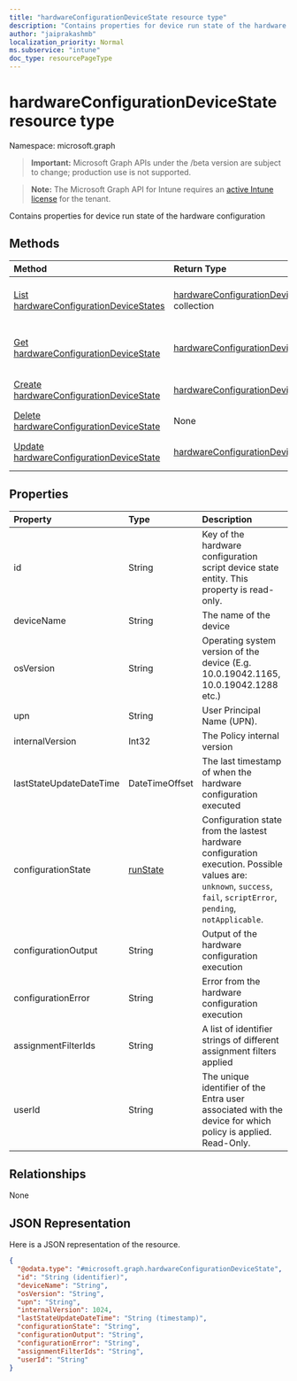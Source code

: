 ```yaml
---
title: "hardwareConfigurationDeviceState resource type"
description: "Contains properties for device run state of the hardware configuration"
author: "jaiprakashmb"
localization_priority: Normal
ms.subservice: "intune"
doc_type: resourcePageType
---
```


# hardwareConfigurationDeviceState resource type

Namespace: microsoft.graph

> **Important:** Microsoft Graph APIs under the /beta version are subject to change; production use is not supported.

> **Note:** The Microsoft Graph API for Intune requires an [active Intune license](https://go.microsoft.com/fwlink/?linkid=839381) for the tenant.

Contains properties for device run state of the hardware configuration

## Methods
|Method|Return Type|Description|
|:---|:---|:---|
|[List hardwareConfigurationDeviceStates](../api/intune-deviceconfig-hardwareconfigurationdevicestate-list.md)|[hardwareConfigurationDeviceState](../resources/intune-deviceconfig-hardwareconfigurationdevicestate.md) collection|List properties and relationships of the [hardwareConfigurationDeviceState](../resources/intune-deviceconfig-hardwareconfigurationdevicestate.md) objects.|
|[Get hardwareConfigurationDeviceState](../api/intune-deviceconfig-hardwareconfigurationdevicestate-get.md)|[hardwareConfigurationDeviceState](../resources/intune-deviceconfig-hardwareconfigurationdevicestate.md)|Read properties and relationships of the [hardwareConfigurationDeviceState](../resources/intune-deviceconfig-hardwareconfigurationdevicestate.md) object.|
|[Create hardwareConfigurationDeviceState](../api/intune-deviceconfig-hardwareconfigurationdevicestate-create.md)|[hardwareConfigurationDeviceState](../resources/intune-deviceconfig-hardwareconfigurationdevicestate.md)|Create a new [hardwareConfigurationDeviceState](../resources/intune-deviceconfig-hardwareconfigurationdevicestate.md) object.|
|[Delete hardwareConfigurationDeviceState](../api/intune-deviceconfig-hardwareconfigurationdevicestate-delete.md)|None|Deletes a [hardwareConfigurationDeviceState](../resources/intune-deviceconfig-hardwareconfigurationdevicestate.md).|
|[Update hardwareConfigurationDeviceState](../api/intune-deviceconfig-hardwareconfigurationdevicestate-update.md)|[hardwareConfigurationDeviceState](../resources/intune-deviceconfig-hardwareconfigurationdevicestate.md)|Update the properties of a [hardwareConfigurationDeviceState](../resources/intune-deviceconfig-hardwareconfigurationdevicestate.md) object.|

## Properties
|Property|Type|Description|
|:---|:---|:---|
|id|String|Key of the hardware configuration script device state entity. This property is read-only.|
|deviceName|String|The name of the device|
|osVersion|String|Operating system version of the device (E.g. 10.0.19042.1165, 10.0.19042.1288 etc.)|
|upn|String|User Principal Name (UPN).|
|internalVersion|Int32|The Policy internal version|
|lastStateUpdateDateTime|DateTimeOffset|The last timestamp of when the hardware configuration executed|
|configurationState|[runState](../resources/intune-shared-runstate.md)|Configuration state from the lastest hardware configuration execution. Possible values are: `unknown`, `success`, `fail`, `scriptError`, `pending`, `notApplicable`.|
|configurationOutput|String|Output of the hardware configuration execution|
|configurationError|String|Error from the hardware configuration execution|
|assignmentFilterIds|String|A list of identifier strings of different assignment filters applied|
|userId|String|The unique identifier of the Entra user associated with the device for which policy is applied. Read-Only.|

## Relationships
None

## JSON Representation
Here is a JSON representation of the resource.
<!-- {
  "blockType": "resource",
  "keyProperty": "id",
  "@odata.type": "microsoft.graph.hardwareConfigurationDeviceState"
}
-->
``` json
{
  "@odata.type": "#microsoft.graph.hardwareConfigurationDeviceState",
  "id": "String (identifier)",
  "deviceName": "String",
  "osVersion": "String",
  "upn": "String",
  "internalVersion": 1024,
  "lastStateUpdateDateTime": "String (timestamp)",
  "configurationState": "String",
  "configurationOutput": "String",
  "configurationError": "String",
  "assignmentFilterIds": "String",
  "userId": "String"
}
```